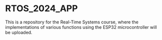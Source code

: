# RTOS_2024_APP
 This is a repository for the Real-Time Systems course, where the implementations of various functions using the ESP32 microcontroller will be uploaded.
